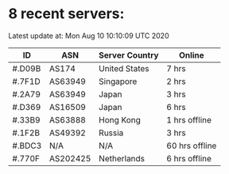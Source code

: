 # 8 recent servers:

Latest update at: Mon Aug 10 10:10:09 UTC 2020

| ID | ASN | Server Country | Online |
| -- | --- | -------------- | ------ |
| #.D09B | AS174 | United States | 7 hrs |
| #.7F1D | AS63949 | Singapore | 2 hrs |
| #.2A79 | AS63949 | Japan | 3 hrs |
| #.D369 | AS16509 | Japan | 6 hrs |
| #.33B9 | AS63888 | Hong Kong | 1 hrs offline |
| #.1F2B | AS49392 | Russia | 3 hrs |
| #.BDC3 | N/A | N/A | 60 hrs offline |
| #.770F | AS202425 | Netherlands | 6 hrs offline |

